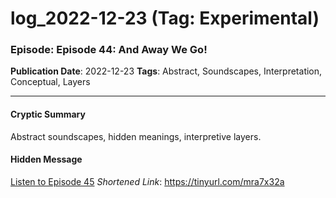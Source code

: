 # log_2022-12-23 (Tag: Experimental)

### Episode: Episode 44: And Away We Go!

**Publication Date**: 2022-12-23
**Tags**: Abstract, Soundscapes, Interpretation, Conceptual, Layers

---

#### Cryptic Summary
Abstract soundscapes, hidden meanings, interpretive layers.

#### Hidden Message


[Listen to Episode 45](https://tinyurl.com/mra7x32a)
*Shortened Link*: https://tinyurl.com/mra7x32a
